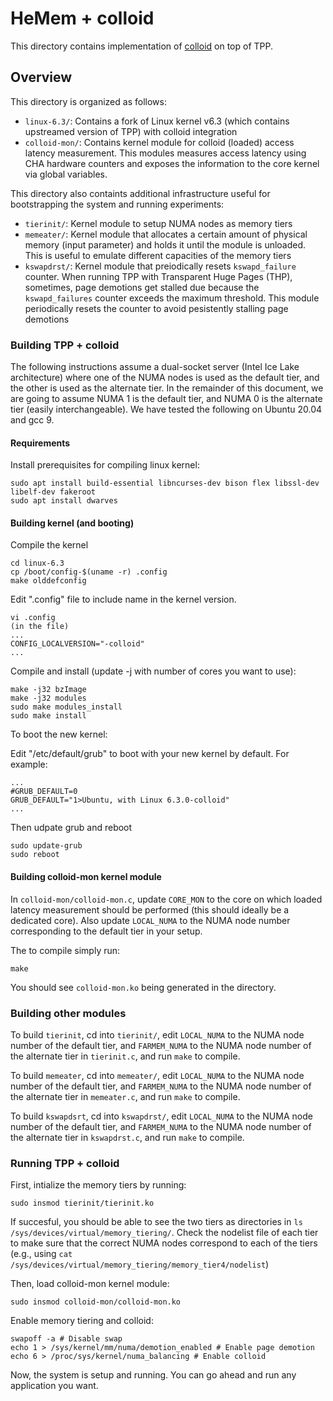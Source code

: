 # HeMem + colloid

This directory contains implementation of [colloid](https://github.com/webglider/colloid/) on top of TPP.

## Overview

This directory is organized as follows:
* `linux-6.3/`: Contains a fork of Linux kernel v6.3 (which contains upstreamed version of TPP) with colloid integration
* `colloid-mon/`: Contains kernel module for colloid (loaded) access latency measurement. This modules measures access latency using CHA hardware counters and exposes the information to the core kernel via global variables.


This directory also containts additional infrastructure useful for bootstrapping the system and running experiments:
* `tierinit/`: Kernel module to setup NUMA nodes as memory tiers
* `memeater/`: Kernel module that allocates a certain amount of physical memory (input parameter) and holds it until the module is unloaded. This is useful to emulate different capacities of the memory tiers
* `kswapdrst/`: Kernel module that preiodically resets `kswapd_failure` counter. When running TPP with Transparent Huge Pages (THP), sometimes, page demotions get stalled due because the `kswapd_failures` counter exceeds the maximum threshold. This module periodically resets the counter to avoid pesistently stalling page demotions

### Building TPP + colloid

The following instructions assume a dual-socket server (Intel Ice Lake architecture) where one of the NUMA nodes is used as the default tier, and the other is used as the alternate tier. In the remainder of this document, we are going to assume NUMA 1 is the default tier, and NUMA 0 is the alternate tier (easily interchangeable). We have tested the following on Ubuntu 20.04 and gcc 9.

#### Requirements

Install prerequisites for compiling linux kernel:

```
sudo apt install build-essential libncurses-dev bison flex libssl-dev libelf-dev fakeroot
sudo apt install dwarves
```

#### Building kernel (and booting)

Compile the kernel

```
cd linux-6.3
cp /boot/config-$(uname -r) .config
make olddefconfig
```

Edit ".config" file to include name in the kernel version.

```
vi .config
(in the file)
...
CONFIG_LOCALVERSION="-colloid"
...
```

Compile and install (update -j with number of cores you want to use):

```
make -j32 bzImage
make -j32 modules
sudo make modules_install
sudo make install
```

To boot the new kernel:

Edit "/etc/default/grub" to boot with your new kernel by default. For example:

```
...
#GRUB_DEFAULT=0 
GRUB_DEFAULT="1>Ubuntu, with Linux 6.3.0-colloid"
...
```

Then udpate grub and reboot

```
sudo update-grub
sudo reboot
```

#### Building colloid-mon kernel module

In `colloid-mon/colloid-mon.c`, update `CORE_MON` to the core on which loaded latency measurement should be performed (this should ideally be a dedicated core). Also update `LOCAL_NUMA` to the NUMA node number corresponding to the default tier in your setup.

The to compile simply run:

```
make
```

You should see `colloid-mon.ko` being generated in the directory.

### Building other modules

To build `tierinit`, cd into `tierinit/`, edit `LOCAL_NUMA` to the NUMA node number of the default tier, and `FARMEM_NUMA` to the NUMA node number of the alternate tier in `tierinit.c`, and run `make` to compile.

To build `memeater`, cd into `memeater/`, edit `LOCAL_NUMA` to the NUMA node number of the default tier, and `FARMEM_NUMA` to the NUMA node number of the alternate tier in `memeater.c`, and run `make` to compile.

To build `kswapdsrt`, cd into `kswapdrst/`, edit `LOCAL_NUMA` to the NUMA node number of the default tier, and `FARMEM_NUMA` to the NUMA node number of the alternate tier in `kswapdrst.c`, and run `make` to compile.

### Running TPP + colloid

First, intialize the memory tiers by running:

```
sudo insmod tierinit/tierinit.ko
```

If succesful, you should be able to see the two tiers as directories in `ls /sys/devices/virtual/memory_tiering/`. Check the nodelist file of each tier to make sure that the correct NUMA nodes correspond to each of the tiers (e.g., using `cat /sys/devices/virtual/memory_tiering/memory_tier4/nodelist`)

Then, load colloid-mon kernel module:

```
sudo insmod colloid-mon/colloid-mon.ko
```

Enable memory tiering and colloid:

```
swapoff -a # Disable swap
echo 1 > /sys/kernel/mm/numa/demotion_enabled # Enable page demotion
echo 6 > /proc/sys/kernel/numa_balancing # Enable colloid
```

Now, the system is setup and running. You can go ahead and run any application you want.




